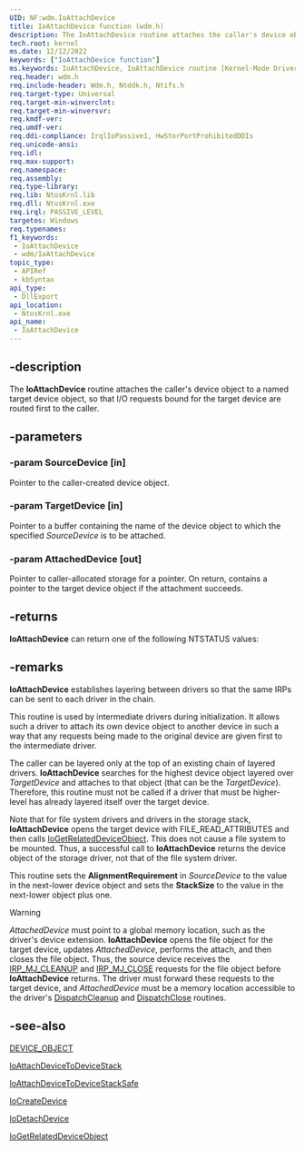 ```yaml
---
UID: NF:wdm.IoAttachDevice
title: IoAttachDevice function (wdm.h)
description: The IoAttachDevice routine attaches the caller's device object to a named target device object, so that I/O requests bound for the target device are routed first to the caller.
tech.root: kernel
ms.date: 12/12/2022
keywords: ["IoAttachDevice function"]
ms.keywords: IoAttachDevice, IoAttachDevice routine [Kernel-Mode Driver Architecture], k104_a4f21237-9d2c-4336-9956-5e24da79f4b2.xml, kernel.ioattachdevice, wdm/IoAttachDevice
req.header: wdm.h
req.include-header: Wdm.h, Ntddk.h, Ntifs.h
req.target-type: Universal
req.target-min-winverclnt:
req.target-min-winversvr: 
req.kmdf-ver: 
req.umdf-ver: 
req.ddi-compliance: IrqlIoPassive1, HwStorPortProhibitedDDIs
req.unicode-ansi: 
req.idl: 
req.max-support: 
req.namespace: 
req.assembly: 
req.type-library: 
req.lib: NtosKrnl.lib
req.dll: NtosKrnl.exe
req.irql: PASSIVE_LEVEL
targetos: Windows
req.typenames: 
f1_keywords:
 - IoAttachDevice
 - wdm/IoAttachDevice
topic_type:
 - APIRef
 - kbSyntax
api_type:
 - DllExport
api_location:
 - NtosKrnl.exe
api_name:
 - IoAttachDevice
---
```


## -description

The **IoAttachDevice** routine attaches the caller's device object to a named target device object, so that I/O requests bound for the target device are routed first to the caller.

## -parameters

### -param SourceDevice [in]

Pointer to the caller-created device object.

### -param TargetDevice [in]

Pointer to a buffer containing the name of the device object to which the specified *SourceDevice* is to be attached.

### -param AttachedDevice [out]

Pointer to caller-allocated storage for a pointer. On return, contains a pointer to the target device object if the attachment succeeds.

## -returns

**IoAttachDevice** can return one of the following NTSTATUS values:

## -remarks

**IoAttachDevice** establishes layering between drivers so that the same IRPs can be sent to each driver in the chain.

This routine is used by intermediate drivers during initialization. It allows such a driver to attach its own device object to another device in such a way that any requests being made to the original device are given first to the intermediate driver.

The caller can be layered only at the top of an existing chain of layered drivers. **IoAttachDevice** searches for the highest device object layered over *TargetDevice* and attaches to that object (that can be the *TargetDevice*). Therefore, this routine must not be called if a driver that must be higher-level has already layered itself over the target device.

Note that for file system drivers and drivers in the storage stack, **IoAttachDevice** opens the target device with FILE_READ_ATTRIBUTES and then calls [IoGetRelatedDeviceObject](./nf-wdm-iogetrelateddeviceobject.md). This does not cause a file system to be mounted. Thus, a successful call to **IoAttachDevice** returns the device object of the storage driver, not that of the file system driver.

This routine sets the **AlignmentRequirement** in *SourceDevice* to the value in the next-lower device object and sets the **StackSize** to the value in the next-lower object plus one.

> [!WARNING]
> *AttachedDevice* must point to a global memory location, such as the driver's device extension. **IoAttachDevice** opens the file object for the target device, updates *AttachedDevice*, performs the attach, and then closes the file object. Thus, the source device receives the [IRP_MJ_CLEANUP](/windows-hardware/drivers/ifs/irp-mj-cleanup) and [IRP_MJ_CLOSE](/windows-hardware/drivers/kernel/irp-mj-close) requests for the file object before **IoAttachDevice** returns. The driver must forward these requests to the target device, and *AttachedDevice* must be a memory location accessible to the driver's [DispatchCleanup](./nc-wdm-driver_dispatch.md) and [DispatchClose](./nc-wdm-driver_dispatch.md) routines.

## -see-also

[DEVICE_OBJECT](./ns-wdm-_device_object.md)

[IoAttachDeviceToDeviceStack](./nf-wdm-ioattachdevicetodevicestack.md)

[IoAttachDeviceToDeviceStackSafe](../ntddk/nf-ntddk-ioattachdevicetodevicestacksafe.md)

[IoCreateDevice](./nf-wdm-iocreatedevice.md)

[IoDetachDevice](./nf-wdm-iodetachdevice.md)

[IoGetRelatedDeviceObject](./nf-wdm-iogetrelateddeviceobject.md)